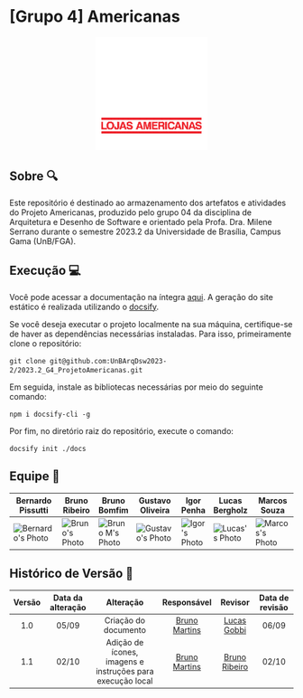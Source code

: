 # [Grupo 4] Americanas

<p align="center">
    <img src="docs/images/logo_gif.gif">
</p>

## Sobre :mag:
Este repositório é destinado ao armazenamento dos artefatos e atividades do Projeto Americanas, produzido pelo grupo 04 da disciplina de Arquitetura e Desenho de Software e orientado pela Profa. Dra. Milene Serrano durante o semestre 2023.2 da Universidade de Brasília, Campus Gama (UnB/FGA).

## Execução :computer:
Você pode acessar a documentação na íntegra [aqui](https://unbarqdsw2023-2.github.io/2023.2_G4_ProjetoAmericanas/#/). A geração do site estático é realizada utilizando o [docsify](https://docsify.js.org/#/).

Se você deseja executar o projeto localmente na sua máquina, certifique-se de haver as dependências necessárias instaladas. Para isso, primeiramente clone o repositório:

```shell
git clone git@github.com:UnBArqDsw2023-2/2023.2_G4_ProjetoAmericanas.git
```

Em seguida, instale as bibliotecas necessárias por meio do seguinte comando:
```shell
npm i docsify-cli -g
```

Por fim, no diretório raiz do repositório, execute o comando:
```shell
docsify init ./docs
```

## Equipe :raising_hand:
| Bernardo Pissutti | Bruno Ribeiro | Bruno Bomfim | Gustavo Oliveira | Igor Penha | Lucas Bergholz | Marcos Souza | Paulo Silva | Rafael Rodrigues | Vitor Brito |
|---|---|---|---|---|---|---|---|---|---|
| ![Bernardo's Photo](https://avatars.githubusercontent.com/u/57421498?v=4) | ![Bruno's Photo](https://avatars.githubusercontent.com/u/87769920?v=4) | ![Bruno M's Photo](https://avatars.githubusercontent.com/u/30751876?v=4) | ![Gustavo's Photo](https://avatars.githubusercontent.com/u/56006361?v=4) | ![Igor's Photo](https://avatars.githubusercontent.com/u/98900627?v=4) | ![Lucas's Photo](https://avatars.githubusercontent.com/u/99743571?v=4) | ![Marcos's Photo](https://avatars.githubusercontent.com/u/40834597?v=4) | ![Paulo's Photo](https://avatars.githubusercontent.com/u/42396782?v=4) | ![Rafael's Photo](https://avatars.githubusercontent.com/u/97995709?v=4) | ![Vitor's Photo](https://avatars.githubusercontent.com/u/74791849?v=4) |

## Histórico de Versão :wrench:
|  Versão  | Data da alteração | Alteração | Responsável | Revisor | Data de revisão |
| :---: | :---: | :---: | :---: | :---: | :---: |
| 1.0 | 05/09 | Criação do documento | [Bruno Martins](https://github.com/gitbmvb) | [Lucas Gobbi](https://github.com/LucasBergholz) | 06/09 |
| 1.1 | 02/10 | Adição de ícones, imagens e instruções para execução local | [Bruno Martins](https://github.com/gitbmvb) | [Bruno Ribeiro](https://github.com/BrunoRiibeiro) | 02/10 |